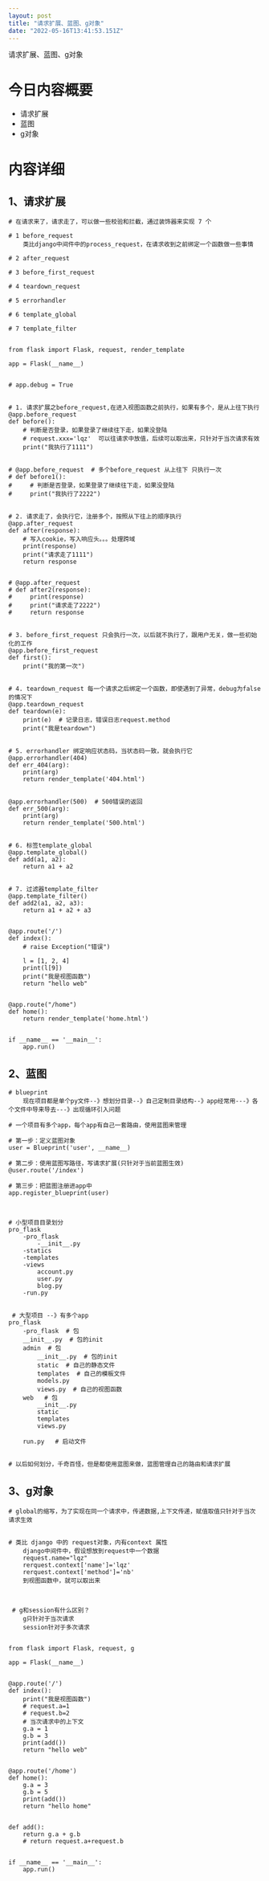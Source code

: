 ```yaml
---
layout: post
title: "请求扩展、蓝图、g对象"
date: "2022-05-16T13:41:53.151Z"
---
```

请求扩展、蓝图、g对象

今日内容概要
======

*   请求扩展
*   蓝图
*   g对象

内容详细
====

1、请求扩展
------

    # 在请求来了，请求走了，可以做一些校验和拦截，通过装饰器来实现 7 个
    
    # 1 before_request
    	类比django中间件中的process_request，在请求收到之前绑定一个函数做一些事情
        
    # 2 after_request
    
    # 3 before_first_request
    
    # 4 teardown_request
    
    # 5 errorhandler
    
    # 6 template_global
    
    # 7 template_filter
    

    from flask import Flask, request, render_template
    
    app = Flask(__name__)
    
    
    # app.debug = True
    
    
    # 1. 请求扩展之before_request,在进入视图函数之前执行，如果有多个，是从上往下执行
    @app.before_request
    def before():
        # 判断是否登录，如果登录了继续往下走，如果没登陆
        # request.xxx='lqz'  可以往请求中放值，后续可以取出来，只针对于当次请求有效
        print("我执行了1111")
    
    
    # @app.before_request  # 多个before_request 从上往下 只执行一次
    # def before1():
    #     # 判断是否登录，如果登录了继续往下走，如果没登陆
    #     print("我执行了2222")
    
    
    # 2. 请求走了，会执行它，注册多个，按照从下往上的顺序执行
    @app.after_request
    def after(response):
        # 写入cookie，写入响应头。。。处理跨域
        print(response)
        print("请求走了1111")
        return response
    
    
    # @app.after_request
    # def after2(response):
    #     print(response)
    #     print("请求走了2222")
    #     return response
    
    
    # 3. before_first_request 只会执行一次，以后就不执行了，跟用户无关，做一些初始化的工作
    @app.before_first_request
    def first():
        print("我的第一次")
    
    
    # 4. teardown_request 每一个请求之后绑定一个函数，即使遇到了异常，debug为false的情况下
    @app.teardown_request
    def teardown(e):
        print(e)  # 记录日志，错误日志request.method
        print("我是teardown")
    
    
    # 5. errorhandler 绑定响应状态码，当状态码一致，就会执行它
    @app.errorhandler(404)
    def err_404(arg):
        print(arg)
        return render_template('404.html')
    
    
    @app.errorhandler(500)  # 500错误的返回
    def err_500(arg):
        print(arg)
        return render_template('500.html')
    
    
    # 6. 标签template_global
    @app.template_global()
    def add(a1, a2):
        return a1 + a2
    
    
    # 7. 过滤器template_filter
    @app.template_filter()
    def add2(a1, a2, a3):
        return a1 + a2 + a3
    
    
    @app.route('/')
    def index():
        # raise Exception("错误")
    
        l = [1, 2, 4]
        print(l[9])
        print("我是视图函数")
        return "hello web"
    
    
    @app.route("/home")
    def home():
        return render_template('home.html')
    
    
    if __name__ == '__main__':
        app.run()
    

2、蓝图
----

    # blueprint
    	现在项目都是单个py文件--》想划分目录--》自己定制目录结构--》app经常用---》各个文件中导来导去---》出现循环引入问题
        
    # 一个项目有多个app，每个app有自己一套路由，使用蓝图来管理
    
    # 第一步：定义蓝图对象
    user = Blueprint('user', __name__)
    
    # 第二步：使用蓝图写路径，写请求扩展(只针对于当前蓝图生效)
    @user.route('/index')
    
    # 第三步：把蓝图注册进app中
    app.register_blueprint(user)
    
    
    
    # 小型项目目录划分
    pro_flask
    	-pro_flask
    		-__init__.py
    	-statics
    	-templates
    	-views
    		account.py
    		user.py
    		blog.py
    	-run.py
        
        
     # 大型项目 --》有多个app
    pro_flask 
    	-pro_flask  # 包
    	__init__.py  # 包的init
    	admin  # 包
    		__init__.py  # 包的init
    		static  # 自己的静态文件
    		templates  # 自己的模板文件
    		models.py
    		views.py  # 自己的视图函数
    	web   # 包
    		__init__.py
    		static 
    		templates
    		views.py
      
    	run.py   # 启动文件
    	
      
    # 以后如何划分，千奇百怪，但是都使用蓝图来做，蓝图管理自己的路由和请求扩展
    

3、g对象
-----

    # global的缩写，为了实现在同一个请求中，传递数据,上下文传递，赋值取值只针对于当次请求生效
    	
    
    # 类比 django 中的 request对象，内有context 属性
    	django中间件中，假设想放到request中一个数据
    	request.name="lqz"
    	rerquest.context['name']='lqz'
    	rerquest.context['method']='nb'
    	到视图函数中，就可以取出来
      
     
      
     # g和session有什么区别？
    	g只针对于当次请求
    	session针对于多次请求
    

    from flask import Flask, request, g
    
    app = Flask(__name__)
    
    
    @app.route('/')
    def index():
        print("我是视图函数")
        # request.a=1
        # request.b=2
        # 当次请求中的上下文
        g.a = 1
        g.b = 3
        print(add())
        return "hello web"
    
    
    @app.route('/home')
    def home():
        g.a = 3
        g.b = 5
        print(add())
        return "hello home"
    
    
    def add():
        return g.a + g.b
        # return request.a+request.b
    
    
    if __name__ == '__main__':
        app.run()